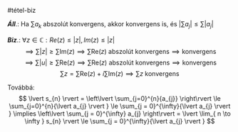 #tétel-biz  

***Áll***.: Ha $\sum{a_{k}}$ abszolút konvergens, akkor konvergens is, és $\left\lvert  \sum a_{j}  \right\rvert \le \sum \lvert a_{j} \rvert$

***Biz***.: $\forall z \in \mathbb{C}: Re(z) \le \lvert z \rvert, Im(z) \le \lvert  z \rvert$
$$
\implies \sum \lvert z \rvert \ge \sum \mathrm{Im}(z) \implies \sum \mathrm{Re}(z) \text{ abszolút konvergens} \implies \text{konvergens}
$$
$$
\implies \sum \lvert u \rvert \ge \sum \mathrm{Re}(z) \implies \sum \mathrm{Re}(z) \text{ abszolút konvergens} \implies \text{konvergens}
$$
$$
\sum z = \sum \mathrm{Re}(z) + i \sum \mathrm{Im}(z) \implies \sum z \text{ konvergens}
$$

Továbbá:
$$
\lvert s_{n} \rvert = \left\lvert  \sum_{j=0}^{n}{a_{j}}  \right\rvert \le \sum_{j=0}^{n}{\lvert a_{j} \rvert } \le \sum_{j = 0}^{\infty}{\lvert a_{j} \rvert } \implies \left\lvert \sum_{j = 0}^{\infty} a_{j} \right\rvert =  \lvert \lim_{ n \to \infty } s_{n} \rvert \le \sum_{j = 0}^{\infty}{\lvert a_{j} \rvert }
$$
